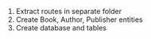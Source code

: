 1. Extract routes in separate folder
2. Create Book, Author, Publisher entities
3. Create database and tables